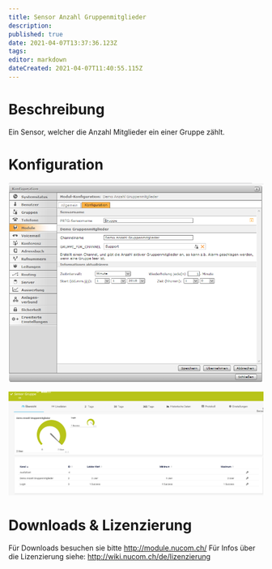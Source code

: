 ```yaml
---
title: Sensor Anzahl Gruppenmitglieder
description: 
published: true
date: 2021-04-07T13:37:36.123Z
tags: 
editor: markdown
dateCreated: 2021-04-07T11:40:55.115Z
---
```


# Beschreibung
Ein Sensor, welcher die  Anzahl Mitglieder ein einer Gruppe zählt.
# Konfiguration
![Groupcount](/uploads/prtg/groupcount.png "Groupcount")

![Groupcountsensor](/uploads/prtg/groupcountsensor.png "Groupcountsensor")
# Downloads & Lizenzierung
Für Downloads besuchen sie bitte http://module.nucom.ch/
Für Infos über die Lizenzierung siehe: http://wiki.nucom.ch/de/lizenzierung
